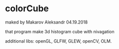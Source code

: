 # colorCube
maked by Makarov Aleksandr
04.19.2018

that program make 3d histogram cube with nivagation

additional libs: openGL, GLFW, GLEW, openCV, OLM.
